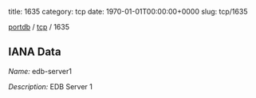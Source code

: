 title: 1635
category: tcp
date: 1970-01-01T00:00:00+0000
slug: tcp/1635

[portdb](/) / [tcp](/category/tcp.html) / 1635


## IANA Data

_Name:_ edb-server1

_Description:_ EDB Server 1


